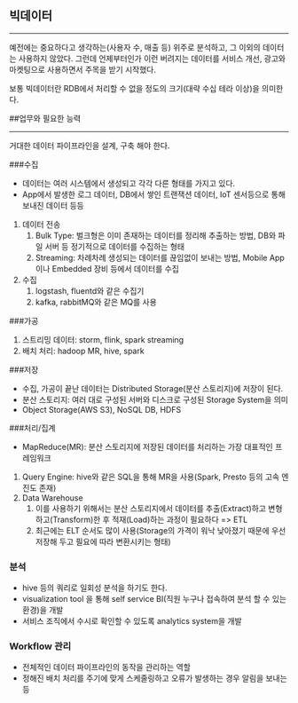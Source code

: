 ## 빅데이터

---

예전에는 중요하다고 생각하는(사용자 수, 매출 등) 위주로 분석하고, 그 이외의 데이터는 사용하지 않았다. 그런데 언제부터인가 이런 버려지는 데이터를 서비스 개선, 광고와 마켓팅으로 사용하면서 주목을 받기 시작했다.

보통 빅데이터란 RDB에서 처리할 수 없을 정도의 크기(대략 수십 테라 이상)을 의미한다.

##업무와 필요한 능력

---
거대한 데이터 파이프라인을 설계, 구축 해야 한다.

###수집

- 데이터는 여러 시스템에서 생성되고 각각 다른 형태를 가지고 있다.
- App에서 발생한 로그 데이터, DB에서 쌓인 트랜잭션 데이터, IoT 센서등으로 통해 보내진 데이터 등등

1. 데이터 전송
   1. Bulk Type: 벌크형은 이미 존재하는 데이터를 정리해 추출하는 방법, DB와 파일 서버 등 정기적으로 데이터를 수집하는 형태
   2. Streaming: 차례차례 생성되는 데이터를 끊임없이 보내는 방법, Mobile App이나 Embedded 장비 등에서 데이터를 수집
2. 수집
   1. logstash, fluentd와 같은 수집기
   2. kafka, rabbitMQ와 같은 MQ를 사용

###가공
1. 스트리밍 데이터: storm, flink, spark streaming
2. 배치 처리: hadoop MR, hive, spark

###저장
- 수집, 가공이 끝난 데이터는 Distributed Storage(분산 스토리지)에 저장이 된다.
- 분산 스토리지: 여러 대로 구성된 서버와 디스크로 구성된 Storage System을 의미
- Object Storage(AWS S3), NoSQL DB, HDFS

###처리/집계

- MapReduce(MR): 분산 스토리지에 저장된 데이터를 처리하는 가장 대표적인 프레임워크 
1. Query Engine: hive와 같은 SQL을 통해 MR을 사용(Spark, Presto 등의 고속 엔진도 존재)
2. Data Warehouse
   1. 이를 사용하기 위해서는 분산 스토리지에서 데이터를 추출(Extract)하고 변형하고(Transform)한 후 적재(Load)하는 과정이 필요하다 => ETL
   2. 최근에는 ELT 순서도 많이 사용(Storage의 가격이 워낙 낮아졌기 때문에 우선 저장해 두고 필요에 따라 변환시키는 형태)

### 분석

- hive 등의 쿼리로 일회성 분석을 하기도 한다.
- visualization tool 을 통해 self service BI(직원 누구나 접속하여 분석 할 수 있는 환경)을 개발
- 서비스 조직에서 수시로 확인할 수 있도록 analytics system을 개발

### Workflow 관리

- 전체적인 데이터 파이프라인의 동작을 관리하는 역할
- 정해진 배치 처리를 주기에 맞게 스케줄링하고 오류가 발생하는 경우 알림을 보내는 등


